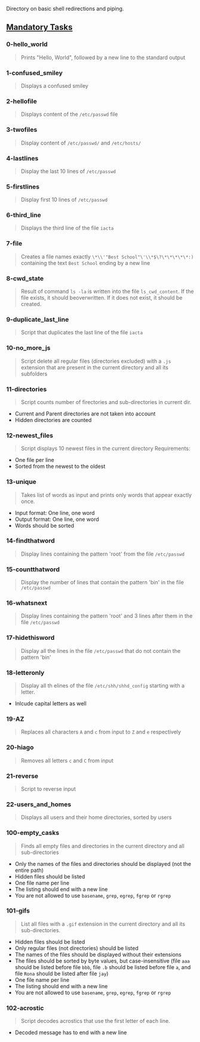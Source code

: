 Directory on basic shell redirections and piping.

## <u>Mandatory Tasks</u>
### 0-hello_world
> Prints "Hello, World", followed by a new line to the standard output

### 1-confused_smiley
> Displays a confused smiley

### 2-hellofile
> Displays content of the `/etc/passwd` file

### 3-twofiles
> Display content of `/etc/passwd/` and `/etc/hosts/`

### 4-lastlines
> Display the last 10 lines of `/etc/passwd`

### 5-firstlines
> Display first 10 lines of `/etc/passwd`

### 6-third_line
> Displays the third line of the file `iacta`

### 7-file
> Creates a file names exactly `\*\\'"Best School"\'\\*$\?\*\*\*\*\*:)` containing the text `Best School` ending by a new line

### 8-cwd_state
> Result of command `ls -la` is written into the file `ls_cwd_content`. If the file exists, it should beoverwritten. If it does not exist, it should be created.

### 9-duplicate_last_line
> Script that duplicates the last line of the file `iacta`

### 10-no_more_js
> Script delete all regular files (directories excluded) with a `.js` extension that are present in the current directory and all its subfolders

### 11-directories
> Script counts number of firectories and sub-directories in current dir.
* Current and Parent directories are not taken into account
* Hidden directories are counted

### 12-newest_files
> Script displays 10 newest files in the current directory
Requirements:
* One file per line
* Sorted from the newest to the oldest

### 13-unique
> Takes list of words as input and prints only words that appear exactly once.
* Input format: One line, one word
* Output format: One line, one word
* Words should be sorted

### 14-findthatword
> Display lines containing the pattern 'root' from the file `/etc/passwd`

### 15-countthatword
> Display the number of lines that contain the pattern 'bin' in the file `/etc/passwd`

### 16-whatsnext
> Display lines containing the pattern 'root' and 3 lines after them in the file `/etc/passwd`

### 17-hidethisword
> Display all the lines in the file `/etc/passwd` that do not contain the pattern 'bin'

### 18-letteronly
> Display all th elines of the file `/etc/shh/shhd_config` starting with a letter.
* Inlcude capital letters as well

### 19-AZ
> Replaces all characters `A` and `c` from input to `Z` and `e` respectively

### 20-hiago
> Removes all letters `c` and `C` from input

### 21-reverse
> Script to reverse input

### 22-users_and_homes
> Displays all users and their home directories, sorted by users

### 100-empty_casks
> Finds all empty files and directories in the current directory and all sub-directories
* Only the names of the files and directories should be displayed (not the entire path)
* Hidden files should be listed
* One file name per line
* The listing should end with a new line
* You are not allowed to use `basename`, `grep`, `egrep`, `fgrep` or `rgrep`

### 101-gifs
> List all files with a `.gif` extension in the current directory and all its sub-directories.
* Hidden files should be listed
* Only regular files (not directories) should be listed
* The names of the files should be displayed without their extensions
* The files should be sorted by byte values, but case-insensitive (file `aaa` should be listed before file `bbb`, file `.b` should be listed before file `a`, and file `Rona` should be listed after file `jay`)
* One file name per line
* The listing should end with a new line
* You are not allowed to use `basename`, `grep`, `egrep`, `fgrep` or `rgrep`

### 102-acrostic
> Script decodes acrostics that use the first letter of each line.
* Decoded message has to end with a new line

